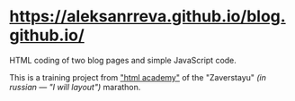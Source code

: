 # https://aleksanrreva.github.io/blog.github.io/
HTML coding of two blog pages and simple JavaScript code.

This is a training project from ["html academy"](https://htmlacademy.ru) of the "Zaverstayu" *(in russian — "I will layout")* marathon.
